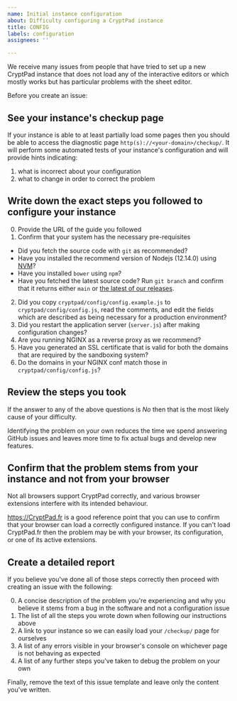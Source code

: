 ```yaml
---
name: Initial instance configuration
about: Difficulty configuring a CryptPad instance
title: CONFIG
labels: configuration
assignees: ''

---
```


We receive many issues from people that have tried to set up a new CryptPad instance that does not load any of the interactive editors or which mostly works but has particular problems with the sheet editor.

Before you create an issue:

## See your instance's checkup page

If your instance is able to at least partially load some pages then you should be able to access the diagnostic page `http(s)://<your-domain>/checkup/`. It will perform some automated tests of your instance's configuration and will provide hints indicating:

1. what is incorrect about your configuration
2. what to change in order to correct the problem

## Write down the exact steps you followed to configure your instance

0. Provide the URL of the guide you followed
1. Confirm that your system has the necessary pre-requisites
  * Did you fetch the source code with `git` as recommended?
  * Have you installed the recommend version of Nodejs (12.14.0) using [NVM](https://github.com/nvm-sh/nvm)?
  * Have you installed `bower` using `npm`?
  * Have you fetched the latest source code? Run `git branch` and confirm that it returns either `main` or [the latest of our releases](github.com/xwiki-labs/cryptpad/releases/latest).
2. Did you copy `cryptpad/config/config.example.js` to `cryptpad/config/config.js`, read the comments, and edit the fields which are described as being necessary for a production environment?
3. Did you restart the application server (`server.js`) after making configuration changes?
4. Are you running NGINX as a reverse proxy as we recommend?
5. Have you generated an SSL certificate that is valid for both the domains that are required by the sandboxing system?
6. Do the domains in your NGINX conf match those in `cryptpad/config/config.js`?

## Review the steps you took

If the answer to any of the above questions is _No_ then that is the most likely cause of your difficulty.

Identifying the problem on your own reduces the time we spend answering GitHub issues and leaves more time to fix actual bugs and develop new features.

## Confirm that the problem stems from your instance and not from your browser

Not all browsers support CryptPad correctly, and various browser extensions interfere with its intended behaviour. 

https://CryptPad.fr is a good reference point that you can use to confirm that your browser can load a correctly configured instance. If you can't load CryptPad.fr then the problem may be with your browser, its configuration, or one of its active extensions.

## Create a detailed report

If you believe you've done all of those steps correctly then proceed with creating an issue with the following:

0. A concise description of the problem you're experiencing and why you believe it stems from a bug in the software and not a configuration issue
1. The list of all the steps you wrote down when following our instructions above
2. A link to your instance so we can easily load your `/checkup/` page for ourselves
3. A list of any errors visible in your browser's console on whichever page is not behaving as expected
4. A list of any further steps you've taken to debug the problem on your own

Finally, remove the text of this issue template and leave only the content you've written.
